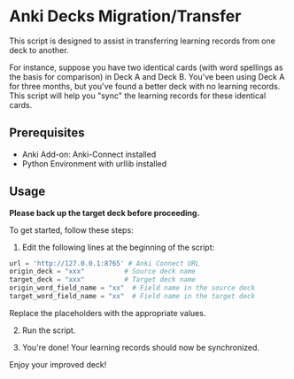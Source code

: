# Anki Decks Migration/Transfer

This script is designed to assist in transferring learning records from one deck to another.

For instance, suppose you have two identical cards (with word spellings as the basis for comparison) in Deck A and Deck B. You've been using Deck A for three months, but you've found a better deck with no learning records. This script will help you "sync" the learning records for these identical cards.

## Prerequisites

- Anki Add-on: Anki-Connect installed
- Python Environment with urllib installed

## Usage

**Please back up the target deck before proceeding.**

To get started, follow these steps:

1. Edit the following lines at the beginning of the script:

```python
url = 'http://127.0.0.1:8765' # Anki Connect URL
origin_deck = "xxx"          # Source deck name
target_deck = "xxx"          # Target deck name
origin_word_field_name = "xx"  # Field name in the source deck
target_word_field_name = "xx"  # Field name in the target deck
```

Replace the placeholders with the appropriate values.

2. Run the script.

3. You're done! Your learning records should now be synchronized.

Enjoy your improved deck!



